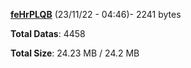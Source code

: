 [**feHrPLQB**](/data/feHrPLQB.txt) (23/11/22 - 04:46)- 2241 bytes

**Total Datas**: 4458

**Total Size**: 24.23 MB / 24.2 MB